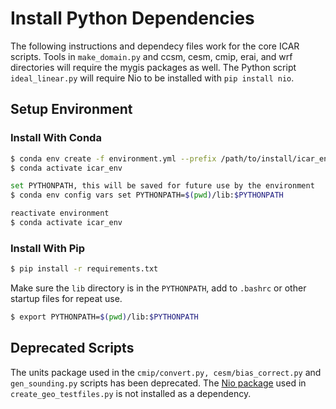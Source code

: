 # Install Python Dependencies
The following instructions and dependecy files work for the core ICAR scripts.
Tools in `make_domain.py` and ccsm, cesm, cmip, erai, and wrf directories will require the mygis packages as well.
The Python script `ideal_linear.py` will require Nio to be installed with `pip install nio`.

## Setup Environment
### Install With Conda
```bash
$ conda env create -f environment.yml --prefix /path/to/install/icar_env
$ conda activate icar_env

set PYTHONPATH, this will be saved for future use by the environment
$ conda env config vars set PYTHONPATH=$(pwd)/lib:$PYTHONPATH

reactivate environment
$ conda activate icar_env
```

### Install With Pip
```bash
$ pip install -r requirements.txt
```
Make sure the `lib` directory is in the `PYTHONPATH`, add to `.bashrc` or other startup files for repeat use.
```bash
$ export PYTHONPATH=$(pwd)/lib:$PYTHONPATH
```


## Deprecated Scripts
The units package used in the `cmip/convert.py, cesm/bias_correct.py` and `gen_sounding.py` scripts has been deprecated.
The [Nio package](https://www.pyngl.ucar.edu/Nio.shtml) used in `create_geo_testfiles.py` is not installed as a dependency.

